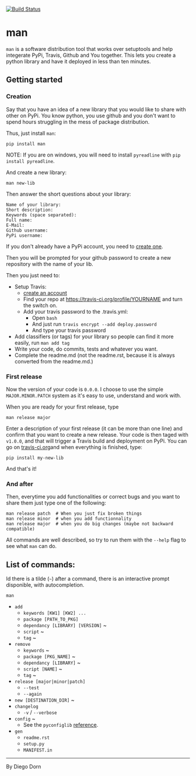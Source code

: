 [![Build Status](https://travis-ci.org/ddorn/man.svg?branch=v1.4.0)](https://travis-ci.org/ddorn/man)

# man

`man` is a software distribution tool that works over setuptools and help integerate PyPi, Travis, Github and You together.
This lets you create a python library and have it deployed in less than ten minutes.  

## Getting started

### Creation

Say that you have an idea of a new library that you would like to share with other on PyPi. You know python, you use github and you don't want to spend hours struggling in the mess of package distribution.

Thus, just install `man`:
    
    pip install man 

NOTE: If you are on windows, you will need to install `pyreadline` with `pip install pyreadline`.

And create a new library:

    man new-lib
    
Then answer the short questions about your library:

    Name of your library:
    Short description:
    Keywords (space separated): 
    Full name:
    E-Mail:
    Github username:
    PyPi username:

If you don't already have a PyPi account, you need to [create one](https://pypi.python.org/pypi?%3Aaction=register_form).

Then you will be prompted for your github password to create a new repository with the name of your lib.

Then you just need to:
 - Setup Travis: 
    - [create an account](https://travis-ci.org/)
    - Find your repo at https://travis-ci.org/profile/YOURNAME and turn the switch on.
    - Add your travis password to the .travis.yml:
        - Open `bash`
        - And just run `travis encrypt --add deploy.password`
        - And type your travis password 
 - Add classifiers (or tags) for your library so people can find it more easily, run `man add tag` 
 - Write your code, do commits, tests and whatever you want.
 - Complete the readme.md (not the readme.rst, because it is always converted from the readme.md.)

### First release

Now the version of your code is `0.0.0`. I choose to use the simple `MAJOR.MINOR.PATCH` system as it's easy to use, understand and work with.

When you are ready for your first release, type

    man release major

Enter a description of your first release (it can be more than one line) and confirm that you want to create a new release.
Your code is then taged with `v1.0.0`, and that will trigger a Travis build and deployment on PyPi. You can go on [travis-ci.org](https://travis-ci.org/)and when everything is finished, type:

    pip install my-new-lib

And that's it!


### And after

Then, everytime you add functionalities or correct bugs and you want to share them just type one of the following:

    man release patch  # When you just fix broken things
    man release minor  # when you add functionnality
    man release major  # when you do big changes (maybe not backward compatible)

All commands are well described, so try to run them with the `--help` flag to see what `man` can do.

## List of commands:

Id there is a tilde (`~`) after a command, there is an interactive prompt disponible, with autocompletion.

`man`
 - `add`
    - `keywords [KW1] [KW2] ...`
    - `package [PATH_TO_PKG]`
    - `dependancy [LIBRARY] [VERSION]` ~
    - `script` ~
    - `tag` ~
 - `remove`
    - `keywords` ~
    - `package [PKG_NAME]` ~
    - `dependancy [LIBRARY]` ~
    - `script [NAME]` ~
    - `tag` ~
 - `release [major|minor|patch]`
    - `--test`
    - `--again`
 - `new [DESTINATION_DIR]` ~
 - `changelog`
    - `-v` / `--verbose`
 - `config` ~
    - See the `pyconfiglib` [reference](https://github.com/ddorn/pyconfiglib).
 - `gen`
    - `readme.rst`
    - `setup.py`
    - `MANIFEST.in`

---
By Diego Dorn